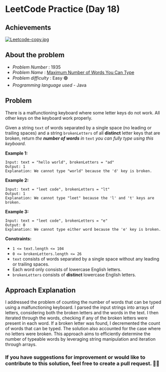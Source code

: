 # LeetCode Practice  (Day 18)

## Achievements

[![Leetcode-copy.jpg](https://i.postimg.cc/yY1MnWTd/Leetcode-copy.jpg)](https://postimg.cc/WtyY1NCL)

## About the problem
- *Problem Number* : 1935
- *Problem Name* : [Maximum Number of Words You Can Type](https://leetcode.com/problems/maximum-number-of-words-you-can-type/description/ "https://leetcode.com/problems/maximum-number-of-words-you-can-type/description/")
- *Problem difficulty* : Easy 🟢
- *Programming language used* - Java

## Problem


There is a malfunctioning keyboard where some letter keys do not work. All other keys on the keyboard work properly.

Given a string  `text`  of words separated by a single space (no leading or trailing spaces) and a string  `brokenLetters`  of all  **distinct**  letter keys that are broken, return  _the  **number of words**  in_  `text`  _you can fully type using this keyboard_.

**Example 1:**

```
Input: text = "hello world", brokenLetters = "ad"
Output: 1
Explanation: We cannot type "world" because the 'd' key is broken.
```

**Example 2:**

```
Input: text = "leet code", brokenLetters = "lt"
Output: 1
Explanation: We cannot type "leet" because the 'l' and 't' keys are broken.
```

**Example 3:**

```
Input: text = "leet code", brokenLetters = "e"
Output: 0
Explanation: We cannot type either word because the 'e' key is broken.
```

**Constraints:**

-   `1 <= text.length <= 104`
-   `0 <= brokenLetters.length <= 26`
-   `text`  consists of words separated by a single space without any leading or trailing spaces.
-   Each word only consists of lowercase English letters.
-   `brokenLetters`  consists of  **distinct**  lowercase English letters.

## Approach Explanation

I addressed the problem of counting the number of words that can be typed using a malfunctioning keyboard. I parsed the input strings into arrays of letters, considering both the broken letters and the words in the text. I then iterated through the words, checking if any of the broken letters were present in each word. If a broken letter was found, I decremented the count of words that can be typed. The solution also accounted for the case where no letters were broken. This approach aims to efficiently determine the number of typeable words by leveraging string manipulation and iteration through arrays.

### If you have suggestions for improvement or would like to contribute to this solution, feel free to create a pull request. 🙌😇
